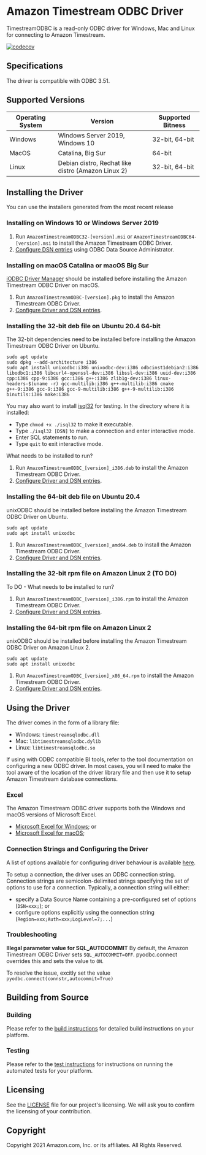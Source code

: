 # Amazon Timestream ODBC Driver

TimestreamODBC is a read-only ODBC driver for Windows, Mac and Linux for connecting to Amazon Timestream.

[![codecov](https://codecov.io/gh/Bit-Quill/timestream-odbc/branch/develop/graph/badge.svg?token=MNHPEGAK9D)](https://codecov.io/gh/Bit-Quill/timestream-odbc)

## Specifications

The driver is compatible with ODBC 3.51.

## Supported Versions


  | Operating System  | Version | Supported Bitness |
  | ------------- |-------------| ----------------- |
  |  Windows    |  Windows Server 2019, Windows 10  | 32-bit, 64-bit |
  |  MacOS    |  Catalina, Big Sur | 64-bit |
  |  Linux    |  Debian distro, Redhat like distro (Amazon Linux 2) |  32-bit, 64-bit  |

## Installing the Driver

You can use the installers generated from the most recent release

### Installing on Windows 10 or Windows Server 2019

1. Run `AmazonTimestreamODBC32-[version].msi` or `AmazonTimestreamODBC64-[version].msi` to install the Amazon Timestream ODBC Driver.
2. [Configure DSN entries](./docs/user/windows_configure_dsn.md) using ODBC Data Source Administrator.

### Installing on macOS Catalina or macOS Big Sur

[iODBC Driver Manager](http://www.iodbc.org/dataspace/doc/iodbc/wiki/iodbcWiki/Downloads) should be installed before installing the Amazon Timestream ODBC Driver on macOS.

1. Run `AmazonTimestreamODBC-[version].pkg` to install the Amazon Timestream ODBC Driver.
2. [Configure Driver and DSN entries](./docs/user/mac_configure_dsn.md).

### Installing the 32-bit deb file on Ubuntu 20.4 64-bit

The 32-bit dependencies need to be installed before installing the Amazon Timestream ODBC Driver on Ubuntu.

```
sudo apt update
sudo dpkg --add-architecture i386 
sudo apt install unixodbc:i386 unixodbc-dev:i386 odbcinst1debian2:i386 libodbc1:i386 libcurl4-openssl-dev:i386 libssl-dev:i386 uuid-dev:i386 cpp:i386 cpp-9:i386 gcc:i386 g++:i386 zlib1g-dev:i386 linux-headers-$(uname -r) gcc-multilib:i386 g++-multilib:i386 cmake g++-9:i386 gcc-9:i386 gcc-9-multilib:i386 g++-9-multilib:i386 binutils:i386 make:i386
```

You may also want to install [isql32](.\tools) for testing. In the directory where it is installed:
* Type `chmod +x ./isql32` to make it executable.
* Type `./isql32 [DSN]` to make a connection and enter interactive mode.
* Enter SQL statements to run.
* Type `quit` to exit interactive mode.

What needs to be installed to run?
1. Run `AmazonTimestreamODBC_[version]_i386.deb` to install the Amazon Timestream ODBC Driver.
2. [Configure Driver and DSN entries](./docs/user/linux_configure_dsn.md).

### Installing the 64-bit deb file on Ubuntu 20.4
unixODBC should be installed before installing the Amazon Timestream ODBC Driver on Ubuntu.

```
sudo apt update
sudo apt install unixodbc
```

1. Run `AmazonTimestreamODBC_[version]_amd64.deb` to install the Amazon Timestream ODBC Driver.
2. [Configure Driver and DSN entries](./docs/user/linux_configure_dsn.md).

### Installing the 32-bit rpm file on Amazon Linux 2 (TO DO)
To DO - What needs to be installed to run?
1. Run `AmazonTimestreamODBC_[version]_i386.rpm` to install the Amazon Timestream ODBC Driver.
2. [Configure Driver and DSN entries](./docs/user/linux_configure_dsn.md).

### Installing the 64-bit rpm file on Amazon Linux 2
unixODBC should be installed before installing the Amazon Timestream ODBC Driver on Amazon Linux 2.

```
sudo apt update
sudo apt install unixodbc
```
1. Run `AmazonTimestreamODBC_[version]_x86_64.rpm` to install the Amazon Timestream ODBC Driver.
2. [Configure Driver and DSN entries](./docs/user/linux_configure_dsn.md).

## Using the Driver

The driver comes in the form of a library file:
* Windows: `timestreamsqlodbc.dll`
* Mac: `libtimestreamsqlodbc.dylib`
* Linux: `libtimestreamsqlodbc.so`

If using with ODBC compatible BI tools, refer to the tool documentation on configuring a new ODBC driver. In most cases, you will need to make the tool aware of the location of the driver library file and then use it to setup Amazon Timestream database connections.

### Excel
The Amazon Timestream ODBC driver supports both the Windows and macOS versions of Microsoft Excel.

* [Microsoft Excel for Windows](./docs/user/microsoft_excel_support_win.md); or 
* [Microsoft Excel for macOS](./docs/user/microsoft_excel_support_mac.md);

### Connection Strings and Configuring the Driver

A list of options available for configuring driver behaviour is available [here](./docs/user/configuration_options.md).

To setup a connection, the driver uses an ODBC connection string. Connection strings are semicolon-delimited strings specifying the set of options to use for a connection. Typically, a connection string will either:

* specify a Data Source Name containing a pre-configured set of options (`DSN=xxx;`); or
* configure options explicitly using the connection string (`Region=xxx;Auth=xxx;LogLevel=7;...`)

### Troubleshooting

**Illegal parameter value for SQL_AUTOCOMMIT**
By default, the Amazon Timestream ODBC Driver sets `SQL_AUTOCOMMIT=OFF`. pyodbc.connect overrides this and sets the value to `ON`.

To resolve the issue, excitly set the value `pyodbc.connect(connstr,autocommit=True)`

## Building from Source

### Building

Please refer to the [build instructions](./docs/dev/BUILD_INSTRUCTIONS.md) for detailed build instructions on your platform.

### Testing

Please refer to the [test instructions](./docs/dev/run_tests.md) for instructions on running the automated tests for your platform.

## Licensing

See the [LICENSE](./LICENSE) file for our project's licensing. We will ask you to confirm the licensing of your contribution.

## Copyright

Copyright 2021 Amazon.com, Inc. or its affiliates. All Rights Reserved.
